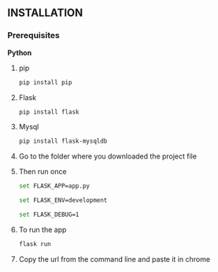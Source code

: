 ## INSTALLATION
### Prerequisites
**Python**
<br />

1. pip
    ```bash
    pip install pip
    ```
2. Flask
    ```bash
    pip install flask
    ```
3. Mysql
    ```bash
    pip install flask-mysqldb
    ```
4. Go to the folder where you downloaded the project file

5. Then run once
    ```bash
    set FLASK_APP=app.py
    ```
    ```bash
    set FLASK_ENV=development
    ```
    ```bash
    set FLASK_DEBUG=1
    ```
6. To run the app
    ```bash
    flask run
    ```
7. Copy the url from the command line and paste it in chrome

<br />